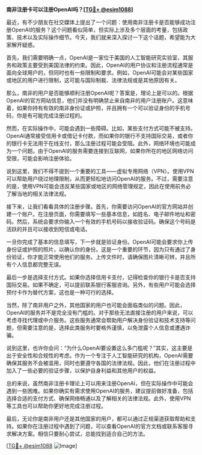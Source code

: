 **南非注册卡可以注册OpenAI吗？[[TG💪+ @esim1088](https://t.me/s/esim1088)]**

最近，有不少朋友在社交媒体上提出了一个问题：使用南非注册卡是否能够成功注册OpenAI的服务？这个问题看似简单，但实际上涉及多个层面的考量，包括政策、技术以及实际操作细节。今天，我们就来深入探讨一下这个话题，希望能为大家解开疑惑。

首先，我们需要明确一点，OpenAI是一家位于美国的人工智能研究实验室，其服务和政策主要受到美国法律的约束。因此，OpenAI的用户协议和注册流程通常是面向全球用户的，但同时也有一些限制和要求。例如，OpenAI可能会对某些国家或地区的用户进行限制，这可能与国际制裁、法律法规或是其他原因有关。

那么，南非的用户是否能够顺利注册OpenAI呢？答案是，理论上是可以的。根据OpenAI的官方网站信息，他们并没有明确禁止来自南非的用户注册账户。这意味着，如果你持有有效的南非身份证或护照，并且拥有一个可以验证身份的手机号码，你是有可能完成注册过程的。

然而，在实际操作中，可能会遇到一些障碍。比如，某些支付方式可能不被支持。OpenAI通常接受信用卡或借记卡付款，而如果你的银行不支持国际交易，或者你的银行卡无法用于在线支付，那么注册过程可能会受阻。此外，网络环境也可能成为一个问题。由于OpenAI的服务需要连接到互联网，如果你所在的地区网络访问受限，可能会影响注册体验。

说到这里，我们不得不提到一个重要的工具——虚拟专用网络（VPN）。使用VPN可以帮助用户绕过地理限制，从而更轻松地访问OpenAI的服务。不过，需要注意的是，使用VPN可能会违反某些国家或地区的网络管理规定，因此在使用前务必了解当地的相关法律法规。

接下来，让我们看看具体的注册步骤。首先，你需要访问OpenAI的官方网站并创建一个账户。在注册页面，你需要填写一些基本信息，如姓名、电子邮件地址和密码。然后，系统会要求你输入一个有效的手机号码以接收验证码。确保这个号码是活跃的并且可以接收到短信或电话。

一旦你完成了基本的信息填写，下一步就是验证身份。OpenAI可能会要求你上传身份证或护照的照片，以确认你的身份。这是一个重要的环节，因为只有通过了身份验证，你才能正常使用他们的服务。上传文件时，请确保图片清晰可辨，并且所有个人信息都完整无误。

最后一步是选择支付方式。如果你选择信用卡支付，记得检查你的银行卡是否支持国际交易。如果不确定，可以提前联系银行客服咨询。另外，有些用户可能会选择预付卡作为替代方案，这也是一种可行的选择。

当然，除了南非用户之外，其他国家的用户也可能会面临类似的问题。因此，OpenAI的服务并不是完全没有门槛的。对于那些无法直接注册的用户来说，可以考虑寻找代理或中介服务。这些服务通常会帮助用户解决身份验证和技术支持等问题，但需要注意的是，选择此类服务时要格外谨慎，以免泄露个人信息或遭遇诈骗。

说到这里，也许你会问：“为什么OpenAI要设置这么多门槛呢？”其实，这主要是出于安全性和合规性的考虑。作为一个专注于人工智能研究的机构，OpenAI需要确保其服务不会被滥用，同时也要遵守各国的法律法规。因此，他们在注册过程中加入了一些必要的验证步骤，以保护自身利益和其他用户的权益。

总的来说，虽然南非注册卡理论上可以用来注册OpenAI，但在实际操作中可能会遇到一些困难。如果你确实有需求使用OpenAI的服务，建议提前做好准备，包括选择合适的支付方式、确保网络畅通以及了解相关的法律法规。此外，使用VPN等工具也可以帮助你更好地完成注册过程。

最后，无论你是南非用户还是其他国家的用户，都可以通过正规渠道获取帮助和支持。如果你在注册过程中遇到了问题，可以查看OpenAI的官方文档或联系客服寻求解决方案。相信只要耐心尝试，总能找到适合自己的方法。

[[TG💪+ @esim1088](https://t.me/s/esim1088) ![Image](https://i.postimg.cc/4NQfJmqS/Snipaste-2025-05-13-00-14-12.png)]